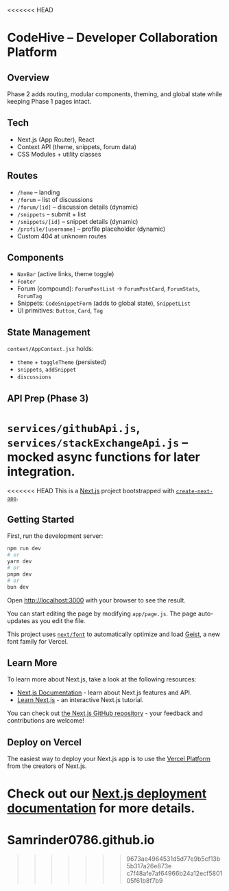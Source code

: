 <<<<<<< HEAD
# CodeHive – Developer Collaboration Platform

## Overview
Phase 2 adds routing, modular components, theming, and global state while keeping Phase 1 pages intact.

## Tech
- Next.js (App Router), React
- Context API (theme, snippets, forum data)
- CSS Modules + utility classes

## Routes
- `/home` – landing
- `/forum` – list of discussions
- `/forum/[id]` – discussion details (dynamic)
- `/snippets` – submit + list
- `/snippets/[id]` – snippet details (dynamic)
- `/profile/[username]` – profile placeholder (dynamic)
- Custom 404 at unknown routes

## Components
- `NavBar` (active links, theme toggle)
- `Footer`
- Forum (compound): `ForumPostList` → `ForumPostCard`, `ForumStats`, `ForumTag`
- Snippets: `CodeSnippetForm` (adds to global state), `SnippetList`
- UI primitives: `Button`, `Card`, `Tag`

## State Management
`context/AppContext.jsx` holds:
- `theme` + `toggleTheme` (persisted)
- `snippets`, `addSnippet`
- `discussions`

## API Prep (Phase 3)
`services/githubApi.js`, `services/stackExchangeApi.js` – mocked async functions for later integration.
=======
<<<<<<< HEAD
This is a [Next.js](https://nextjs.org) project bootstrapped with [`create-next-app`](https://nextjs.org/docs/app/api-reference/cli/create-next-app).

## Getting Started

First, run the development server:

```bash
npm run dev
# or
yarn dev
# or
pnpm dev
# or
bun dev
```

Open [http://localhost:3000](http://localhost:3000) with your browser to see the result.

You can start editing the page by modifying `app/page.js`. The page auto-updates as you edit the file.

This project uses [`next/font`](https://nextjs.org/docs/app/building-your-application/optimizing/fonts) to automatically optimize and load [Geist](https://vercel.com/font), a new font family for Vercel.

## Learn More

To learn more about Next.js, take a look at the following resources:

- [Next.js Documentation](https://nextjs.org/docs) - learn about Next.js features and API.
- [Learn Next.js](https://nextjs.org/learn) - an interactive Next.js tutorial.

You can check out [the Next.js GitHub repository](https://github.com/vercel/next.js) - your feedback and contributions are welcome!

## Deploy on Vercel

The easiest way to deploy your Next.js app is to use the [Vercel Platform](https://vercel.com/new?utm_medium=default-template&filter=next.js&utm_source=create-next-app&utm_campaign=create-next-app-readme) from the creators of Next.js.

Check out our [Next.js deployment documentation](https://nextjs.org/docs/app/building-your-application/deploying) for more details.
=======
# Samrinder0786.github.io
>>>>>>> 9673ae4964531d5d77e9b5cf13b5b317a26e873e
>>>>>>> c7f48afe7af64966b24a12ecf580105f61b8f7b9
